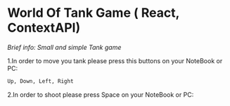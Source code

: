 # World Of Tank Game ( React, ContextAPI)

*Brief info: Small and simple Tank game*

1.In order to move you tank please press this buttons on your NoteBook or PC:
```bash
Up, Down, Left, Right 
```

2.In order to shoot please press Space on your NoteBook or PC:
